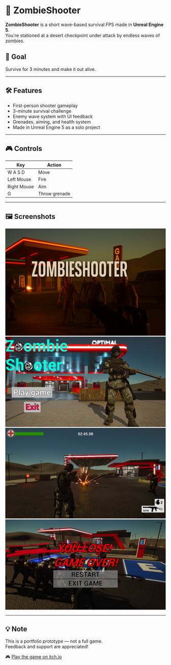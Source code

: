 # 🧟 ZombieShooter

**ZombieShooter** is a short wave-based survival FPS made in **Unreal Engine 5**.  
You're stationed at a desert checkpoint under attack by endless waves of zombies.

## 🎯 Goal
Survive for 3 minutes and make it out alive.

---

## 🛠 Features

- First-person shooter gameplay  
- 3-minute survival challenge  
- Enemy wave system with UI feedback  
- Grenades, aiming, and health system  
- Made in Unreal Engine 5 as a solo project

---

## 🎮 Controls

| Key         | Action            |
|-------------|-------------------|
| W A S D     | Move              |
| Left Mouse  | Fire              |
| Right Mouse | Aim               |
| G           | Throw grenade     |

---

## 🖼 Screenshots

![image alt](https://github.com/sladkiyKeks/ZombieShooter/blob/main/Screenshot/Zombie%20Horde%20at%20Sunset%20Gas%20Station.png?raw=true)
![image alt](https://github.com/sladkiyKeks/ZombieShooter/blob/main/Screenshot/Screenshot%202025-05-22%20220659.png?raw=true)
![image alt](https://github.com/sladkiyKeks/ZombieShooter/blob/main/Screenshot/Screenshot%202025-05-22%20220753.png?raw=true)
![image alt](https://github.com/sladkiyKeks/ZombieShooter/blob/main/Screenshot/Screenshot%202025-05-22%20220839.png?raw=true)

---

## 💡 Note

This is a portfolio prototype — not a full game.  
Feedback and support are appreciated!

🎮 [Play the game on itch.io](https://sladkly-keks.itch.io/zombieshooter)
